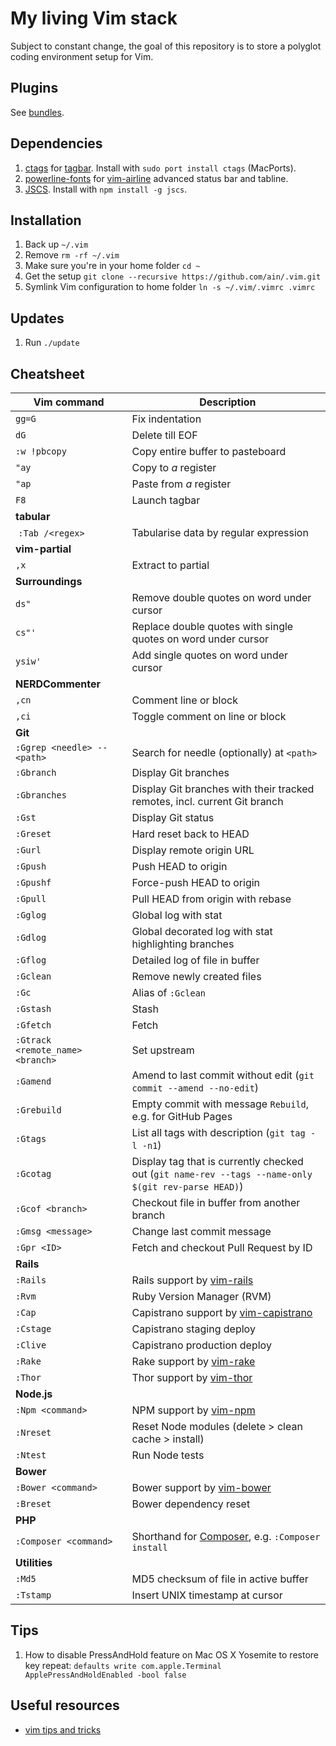 # My living Vim stack

Subject to constant change, the goal of this repository is to store a polyglot coding environment setup for Vim.

## Plugins

See [bundles](https://github.com/ain/.vim/tree/master/bundle).

## Dependencies

1. [ctags](http://ctags.sourceforge.net) for [tagbar](https://github.com/majutsushi/tagbar). Install with `sudo port install ctags` (MacPorts).
2. [powerline-fonts](https://github.com/powerline/fonts) for [vim-airline](https://github.com/bling/vim-airline) advanced status bar and tabline.
3. [JSCS](http://jscs.info). Install with `npm install -g jscs`.

## Installation

1. Back up `~/.vim`
2. Remove `rm -rf ~/.vim`
3. Make sure you're in your home folder `cd ~`
4. Get the setup `git clone --recursive https://github.com/ain/.vim.git`
5. Symlink Vim configuration to home folder `ln -s ~/.vim/.vimrc .vimrc`

## Updates

1. Run `./update`

## Cheatsheet

| Vim command                      |  Description                                                                                        |
| -------------                    | -----------------                                                                                   |
| `gg=G`                           | Fix indentation                                                                                     |
| `dG`                             | Delete till EOF                                                                                     |
| `:w !pbcopy`                     | Copy entire buffer to pasteboard                                                                    |
| `"ay`                            | Copy to _a_ register                                                                                |
| `"ap`                            | Paste from _a_ register                                                                             |
| `F8`                             | Launch tagbar                                                                                       |
| __tabular__                      |
|  `:Tab /<regex>`                 | Tabularise data by regular expression                                                               |
| __vim-partial__                  |
| `,x`                             | Extract to partial                                                                                  |
| __Surroundings__                 |
| `ds"`                            | Remove double quotes on word under cursor                                                           |
| `cs"'`                           | Replace double quotes with single quotes on word under cursor                                       |
| `ysiw'`                          | Add single quotes on word under cursor                                                              |
| __NERDCommenter__                |
| `,cn`                            | Comment line or block                                                                               |
| `,ci`                            | Toggle comment on line or block                                                                     |
| __Git__                          |
| `:Ggrep <needle> -- <path>`      | Search for needle (optionally) at `<path>`                                                          |
| `:Gbranch`                       | Display Git branches                                                                                |
| `:Gbranches`                     | Display Git branches with their tracked remotes, incl. current Git branch                           |
| `:Gst`                           | Display Git status                                                                                  |
| `:Greset`                        | Hard reset back to HEAD                                                                             |
| `:Gurl`                          | Display remote origin URL                                                                           |
| `:Gpush`                         | Push HEAD to origin                                                                                 |
| `:Gpushf`                        | Force-push HEAD to origin                                                                           |
| `:Gpull`                         | Pull HEAD from origin with rebase                                                                   |
| `:Gglog`                         | Global log with stat                                                                                |
| `:Gdlog`                         | Global decorated log with stat highlighting branches                                                |
| `:Gflog`                         | Detailed log of file in buffer                                                                      |
| `:Gclean`                        | Remove newly created files                                                                          |
| `:Gc`                            | Alias of `:Gclean`                                                                                  |
| `:Gstash`                        | Stash                                                                                               |
| `:Gfetch`                        | Fetch                                                                                               |
| `:Gtrack <remote_name> <branch>` | Set upstream                                                                                        |
| `:Gamend`                        | Amend to last commit without edit (`git commit --amend --no-edit`)                                  |
| `:Grebuild`                      | Empty commit with message `Rebuild`, e.g. for GitHub Pages                                          |
| `:Gtags`                         | List all tags with description (`git tag -l -n1`)                                                   |
| `:Gcotag`                        | Display tag that is currently checked out (`git name-rev --tags --name-only $(git rev-parse HEAD)`) |
| `:Gcof <branch>`                 | Checkout file in buffer from another branch                                                         |
| `:Gmsg <message>`                | Change last commit message                                                                          |
| `:Gpr <ID>`                      | Fetch and checkout Pull Request by ID
| __Rails__                        |
| `:Rails`                         | Rails support by [vim-rails](https://github.com/tpope/vim-rails)                                    |
| `:Rvm`                           | Ruby Version Manager (RVM)                                                                          |
| `:Cap`                           | Capistrano support by [vim-capistrano](https://github.com/ain/vim-capistrano)                       |
| `:Cstage`                        | Capistrano staging deploy                                                                           |
| `:Clive`                         | Capistrano production deploy                                                                        |
| `:Rake`                          | Rake support by [vim-rake](https://github.com/tpope/vim-rake)                                       |
| `:Thor`                          | Thor support by [vim-thor](https://github.com/ain/vim-thor)
| __Node.js__                      |
| `:Npm <command>`                 | NPM support by [vim-npm](https://github.com/ain/vim-npm)                                            |
| `:Nreset`                        | Reset Node modules (delete > clean cache > install)                                                 |
| `:Ntest`                         | Run Node tests                                                                                      |
| __Bower__                        |
| `:Bower <command>`               | Bower support by [vim-bower](https://github.com/ain/vim-bower)                                      |
| `:Breset`                        | Bower dependency reset                                                                              |
| __PHP__                          |
| `:Composer <command>`            | Shorthand for [Composer](https://getcomposer.org), e.g. `:Composer install`                         |
| __Utilities__                    |
| `:Md5`                           | MD5 checksum of file in active buffer                                                               |
| `:Tstamp`                        | Insert UNIX timestamp at cursor                                                                     |  

## Tips

1. How to disable PressAndHold feature on Mac OS X Yosemite to restore key repeat: `defaults write com.apple.Terminal ApplePressAndHoldEnabled -bool false`

## Useful resources

- [vim tips and tricks](http://www.cs.swarthmore.edu/help/vim/home.html)